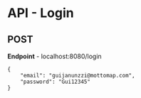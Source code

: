 # API - Login

## POST
**Endpoint** - localhost:8080/login
````
{
	"email": "guijanunzzi@mottomap.com",
	"password": "Gui12345"
}
````